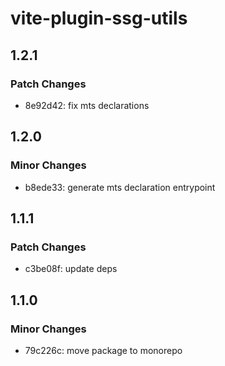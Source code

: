 # vite-plugin-ssg-utils

## 1.2.1

### Patch Changes

- 8e92d42: fix mts declarations

## 1.2.0

### Minor Changes

- b8ede33: generate mts declaration entrypoint

## 1.1.1

### Patch Changes

- c3be08f: update deps

## 1.1.0

### Minor Changes

- 79c226c: move package to monorepo
